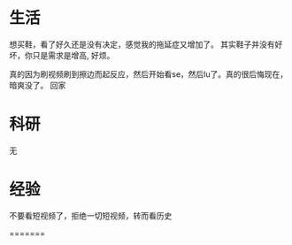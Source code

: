 # 生活
想买鞋，看了好久还是没有决定，感觉我的拖延症又增加了。
其实鞋子并没有好坏，你只是需求是增高, 好烦。

真的因为刷视频刷到擦边而起反应，然后开始看se，然后lu了。真的很后悔现在，暗爽没了。
回家

# 科研
无

# 经验
不要看短视频了，拒绝一切短视频，转而看历史

=======